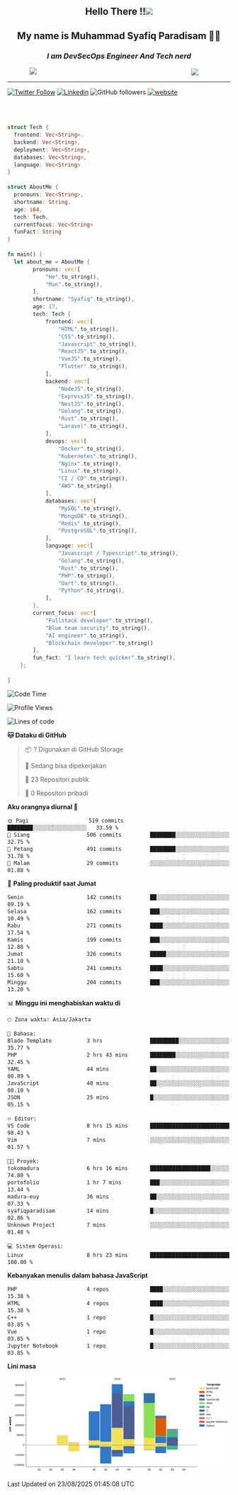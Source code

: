 <h2 align="center">

Hello There !!<img src="https://media.giphy.com/media/12oufCB0MyZ1Go/giphy.gif" width="50"></h2>

<h2 align="center">My name is Muhammad Syafiq Paradisam 👋👋</h2>

<h3 align="center"><em>I am DevSecOps Engineer And Tech nerd
</em></h3>

<img align="left" style="margin-left: 50px" src="https://static.zerochan.net/Alina.Clover.1024.4345060.webp" width="315"/>

<img align="center" style="margin-left: 50px" src="https://i.pinimg.com/736x/69/82/aa/6982aafd816ea48f48d0639c7797915c.jpg" width=250/>

<hr/>

[![Twitter Follow](https://img.shields.io/twitter/follow/misteranmol?label=Follow)](https://x.com/FikkzOutfit)
[![Linkedin](https://img.shields.io/badge/-syafiq-blue?style=square&logo=Linkedin&logoColor=white&link=https://www.linkedin.com/in/syafiq-paradisam/)](https://id.linkedin.com/in/syafiq-paradisam-b72749258)
![GitHub followers](https://img.shields.io/github/followers/syafiqparadisam?label=Follower&style=social)
[![website](https://img.shields.io/badge/Website-46a2f1.svg?&style=flat-square&logo=Google-Chrome&logoColor=white&link=https://anmolsingh.me/)](https://syafiq-paradisam.my.id)

<br/>

```rust

struct Tech {
  frontend: Vec<String>.
  backend: Vec<String>,
  deployment: Vec<String>,
  databases: Vec<String>,
  language: Vec<String>
}

struct AboutMe {
  pronouns: Vec<String>,
  shortname: String,
  age: i64,
  tech: Tech,
  currentfocus: Vec<String>
  funFact: String
}

fn main() {
  let about_me = AboutMe {
        pronouns: vec![
            "He".to_string(),
            "Man".to_string(),
        ],
        shortname: "Syafiq".to_string(),
        age: 17,
        tech: Tech {
            frontend: vec![
                "HTML".to_string(),
                "CSS".to_string(),
                "Javascript".to_string(),
                "ReactJS".to_string(),
                "VueJS".to_string(),
                "Flutter".to_string(),
            ],
            backend: vec![
                "NodeJS".to_string(),
                "ExpressJS".to_string(),
                "NestJS".to_string(),
                "Golang".to_string(),
                "Rust".to_string(),
                "Laravel".to_string(),
            ],
            devops: vec![
                "Docker".to_string(),
                "Kubernetes".to_string(),
                "Nginx".to_string(),
                "Linux".to_string(),
                "CI / CD".to_string(),
                "AWS".to_string()
            ],
            databases: vec![
                "MySQL".to_string(),
                "MongoDB".to_string(),
                "Redis".to_string(),
                "PostgreSQL".to_string(),
            ],
            language: vec![
                "Javascript / Typescript".to_string(),
                "Golang".to_string(),
                "Rust".to_string(),
                "PHP".to_string(),
                "Dart".to_string(),
                "Python".to_string(),
            ],
        },
        current_focus: vec![
            "Fullstack developer".to_string(),
            "Blue team security".to_string(),
            "AI engineer".to_string(),
            "Blockchain developer".to_string()
        ],
        fun_fact: "I learn tech quicker".to_string(),
    };

}
```

<!--START_SECTION:waka-->
![Code Time](http://img.shields.io/badge/Code%20Time-415%20hrs%2035%20mins-blue)

![Profile Views](http://img.shields.io/badge/Profil%20dilihat-9-blue)

![Lines of code](https://img.shields.io/badge/Sejak%20Hello%20World%20aku%20telah%20menulis-1.5%20million%20baris%20kode-blue)

**🐱 Dataku di GitHub** 

> 📦 ? Digunakan di GitHub Storage 
 > 
> 💼 Sedang bisa dipekerjakan
 > 
> 📜 23 Repositori publik 
 > 
> 🔑 0 Repositori pribadi 
 > 
**Aku orangnya diurnal 🐤** 

```text
🌞 Pagi                   519 commits         ████████░░░░░░░░░░░░░░░░░   33.59 % 
🌆 Siang                  506 commits         ████████░░░░░░░░░░░░░░░░░   32.75 % 
🌃 Petang                 491 commits         ████████░░░░░░░░░░░░░░░░░   31.78 % 
🌙 Malam                  29 commits          ░░░░░░░░░░░░░░░░░░░░░░░░░   01.88 % 
```
📅 **Paling produktif saat Jumat** 

```text
Senin                    142 commits         ██░░░░░░░░░░░░░░░░░░░░░░░   09.19 % 
Selasa                   162 commits         ███░░░░░░░░░░░░░░░░░░░░░░   10.49 % 
Rabu                     271 commits         ████░░░░░░░░░░░░░░░░░░░░░   17.54 % 
Kamis                    199 commits         ███░░░░░░░░░░░░░░░░░░░░░░   12.88 % 
Jumat                    326 commits         █████░░░░░░░░░░░░░░░░░░░░   21.10 % 
Sabtu                    241 commits         ████░░░░░░░░░░░░░░░░░░░░░   15.60 % 
Minggu                   204 commits         ███░░░░░░░░░░░░░░░░░░░░░░   13.20 % 
```


📊 **Minggu ini menghabiskan waktu di** 

```text
🕑︎ Zona waktu: Asia/Jakarta

💬 Bahasa: 
Blade Template           3 hrs               █████████░░░░░░░░░░░░░░░░   35.77 % 
PHP                      2 hrs 43 mins       ████████░░░░░░░░░░░░░░░░░   32.45 % 
YAML                     44 mins             ██░░░░░░░░░░░░░░░░░░░░░░░   08.89 % 
JavaScript               40 mins             ██░░░░░░░░░░░░░░░░░░░░░░░   08.10 % 
JSON                     25 mins             █░░░░░░░░░░░░░░░░░░░░░░░░   05.15 % 

🔥 Editor: 
VS Code                  8 hrs 15 mins       █████████████████████████   98.43 % 
Vim                      7 mins              ░░░░░░░░░░░░░░░░░░░░░░░░░   01.57 % 

🐱‍💻 Proyek: 
tokomadura               6 hrs 16 mins       ███████████████████░░░░░░   74.80 % 
portofolio               1 hr 7 mins         ███░░░░░░░░░░░░░░░░░░░░░░   13.44 % 
madura-euy               36 mins             ██░░░░░░░░░░░░░░░░░░░░░░░   07.33 % 
syafiqparadisam          14 mins             █░░░░░░░░░░░░░░░░░░░░░░░░   02.86 % 
Unknown Project          7 mins              ░░░░░░░░░░░░░░░░░░░░░░░░░   01.48 % 

💻 Sistem Operasi: 
Linux                    8 hrs 23 mins       █████████████████████████   100.00 % 
```

**Kebanyakan menulis dalam bahasa JavaScript** 

```text
PHP                      4 repos             ████░░░░░░░░░░░░░░░░░░░░░   15.38 % 
HTML                     4 repos             ████░░░░░░░░░░░░░░░░░░░░░   15.38 % 
C++                      1 repo              █░░░░░░░░░░░░░░░░░░░░░░░░   03.85 % 
Vue                      1 repo              █░░░░░░░░░░░░░░░░░░░░░░░░   03.85 % 
Jupyter Notebook         1 repo              █░░░░░░░░░░░░░░░░░░░░░░░░   03.85 % 
```



**Lini masa**

![Lines of Code chart](https://raw.githubusercontent.com/syafiqparadisam/syafiqparadisam/master/assets/bar_graph.png)


 Last Updated on 23/08/2025 01:45:08 UTC
<!--END_SECTION:waka-->
